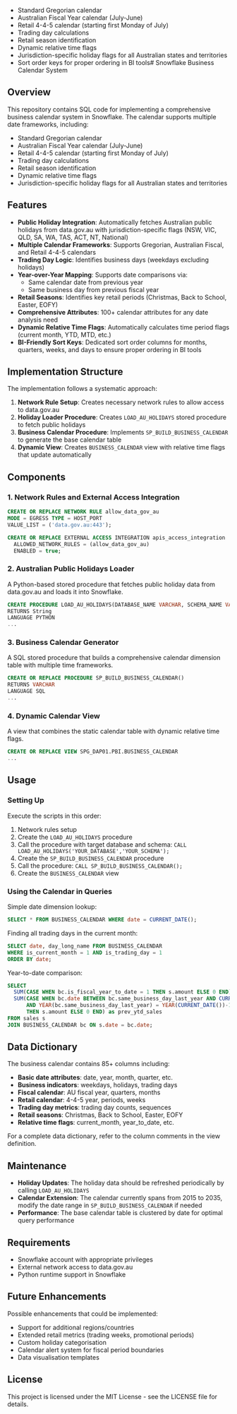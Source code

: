 - Standard Gregorian calendar
- Australian Fiscal Year calendar (July-June)
- Retail 4-4-5 calendar (starting first Monday of July)
- Trading day calculations
- Retail season identification
- Dynamic relative time flags
- Jurisdiction-specific holiday flags for all Australian states and territories
- Sort order keys for proper ordering in BI tools# Snowflake Business Calendar System

## Overview

This repository contains SQL code for implementing a comprehensive business calendar system in Snowflake. The calendar supports multiple date frameworks, including:

- Standard Gregorian calendar
- Australian Fiscal Year calendar (July-June)
- Retail 4-4-5 calendar (starting first Monday of July)
- Trading day calculations
- Retail season identification
- Dynamic relative time flags
- Jurisdiction-specific holiday flags for all Australian states and territories

## Features

- **Public Holiday Integration**: Automatically fetches Australian public holidays from data.gov.au with jurisdiction-specific flags (NSW, VIC, QLD, SA, WA, TAS, ACT, NT, National)
- **Multiple Calendar Frameworks**: Supports Gregorian, Australian Fiscal, and Retail 4-4-5 calendars
- **Trading Day Logic**: Identifies business days (weekdays excluding holidays)
- **Year-over-Year Mapping**: Supports date comparisons via:
  - Same calendar date from previous year
  - Same business day from previous fiscal year
- **Retail Seasons**: Identifies key retail periods (Christmas, Back to School, Easter, EOFY)
- **Comprehensive Attributes**: 100+ calendar attributes for any date analysis need
- **Dynamic Relative Time Flags**: Automatically calculates time period flags (current month, YTD, MTD, etc.)
- **BI-Friendly Sort Keys**: Dedicated sort order columns for months, quarters, weeks, and days to ensure proper ordering in BI tools

## Implementation Structure

The implementation follows a systematic approach:

1. **Network Rule Setup**: Creates necessary network rules to allow access to data.gov.au
2. **Holiday Loader Procedure**: Creates `LOAD_AU_HOLIDAYS` stored procedure to fetch public holidays
3. **Business Calendar Procedure**: Implements `SP_BUILD_BUSINESS_CALENDAR` to generate the base calendar table
4. **Dynamic View**: Creates `BUSINESS_CALENDAR` view with relative time flags that update automatically

## Components

### 1. Network Rules and External Access Integration

```sql
CREATE OR REPLACE NETWORK RULE allow_data_gov_au 
MODE = EGRESS TYPE = HOST_PORT 
VALUE_LIST = ('data.gov.au:443');

CREATE OR REPLACE EXTERNAL ACCESS INTEGRATION apis_access_integration
  ALLOWED_NETWORK_RULES = (allow_data_gov_au)
  ENABLED = true;
```

### 2. Australian Public Holidays Loader

A Python-based stored procedure that fetches public holiday data from data.gov.au and loads it into Snowflake.

```sql
CREATE PROCEDURE LOAD_AU_HOLIDAYS(DATABASE_NAME VARCHAR, SCHEMA_NAME VARCHAR)
RETURNS String
LANGUAGE PYTHON
...
```

### 3. Business Calendar Generator

A SQL stored procedure that builds a comprehensive calendar dimension table with multiple time frameworks.

```sql
CREATE OR REPLACE PROCEDURE SP_BUILD_BUSINESS_CALENDAR()
RETURNS VARCHAR
LANGUAGE SQL
...
```

### 4. Dynamic Calendar View

A view that combines the static calendar table with dynamic relative time flags.

```sql
CREATE OR REPLACE VIEW SPG_DAP01.PBI.BUSINESS_CALENDAR
...
```

## Usage

### Setting Up

Execute the scripts in this order:

1. Network rules setup
2. Create the `LOAD_AU_HOLIDAYS` procedure
3. Call the procedure with target database and schema: `CALL LOAD_AU_HOLIDAYS('YOUR_DATABASE','YOUR_SCHEMA');`
4. Create the `SP_BUILD_BUSINESS_CALENDAR` procedure
5. Call the procedure: `CALL SP_BUILD_BUSINESS_CALENDAR();`
6. Create the `BUSINESS_CALENDAR` view

### Using the Calendar in Queries

Simple date dimension lookup:
```sql
SELECT * FROM BUSINESS_CALENDAR WHERE date = CURRENT_DATE();
```

Finding all trading days in the current month:
```sql
SELECT date, day_long_name FROM BUSINESS_CALENDAR 
WHERE is_current_month = 1 AND is_trading_day = 1
ORDER BY date;
```

Year-to-date comparison:
```sql
SELECT 
  SUM(CASE WHEN bc.is_fiscal_year_to_date = 1 THEN s.amount ELSE 0 END) as ytd_sales,
  SUM(CASE WHEN bc.date BETWEEN bc.same_business_day_last_year AND CURRENT_DATE() 
      AND YEAR(bc.same_business_day_last_year) = YEAR(CURRENT_DATE())-1 
      THEN s.amount ELSE 0 END) as prev_ytd_sales
FROM sales s
JOIN BUSINESS_CALENDAR bc ON s.date = bc.date;
```

## Data Dictionary

The business calendar contains 85+ columns including:

- **Basic date attributes**: date, year, month, quarter, etc.
- **Business indicators**: weekdays, holidays, trading days
- **Fiscal calendar**: AU fiscal year, quarters, months
- **Retail calendar**: 4-4-5 year, periods, weeks
- **Trading day metrics**: trading day counts, sequences
- **Retail seasons**: Christmas, Back to School, Easter, EOFY
- **Relative time flags**: current_month, year_to_date, etc.

For a complete data dictionary, refer to the column comments in the view definition.

## Maintenance

- **Holiday Updates**: The holiday data should be refreshed periodically by calling `LOAD_AU_HOLIDAYS`
- **Calendar Extension**: The calendar currently spans from 2015 to 2035, modify the date range in `SP_BUILD_BUSINESS_CALENDAR` if needed
- **Performance**: The base calendar table is clustered by date for optimal query performance

## Requirements

- Snowflake account with appropriate privileges
- External network access to data.gov.au
- Python runtime support in Snowflake

## Future Enhancements

Possible enhancements that could be implemented:

- Support for additional regions/countries
- Extended retail metrics (trading weeks, promotional periods)
- Custom holiday categorisation
- Calendar alert system for fiscal period boundaries
- Data visualisation templates

## License

This project is licensed under the MIT License - see the LICENSE file for details.